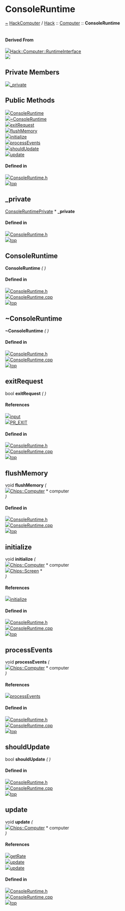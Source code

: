 <a id="consoleruntime"></a>
<h1>ConsoleRuntime</h1>
<a id="classhack_1_1computer_1_1consoleruntime"></a>
<a href="https://github.com/CharlesCarley/HackComputer#~">~</a>
<a href="index.md#index">HackComputer</a>
<span class="inline-text">/</span>
<a href="namespaceHack.md#hack">Hack</a>
<span class="inline-text">::</span>
<a href="namespaceHack_1_1Computer.md#computer">Computer</a>
<span class="inline-text">::</span>
<span class="bold-text"><b>ConsoleRuntime</b></span>
<br/>
<br/>
<a id="derived-from"></a>
<h4>Derived From</h4>
<div class="icon-link">
<img src="../images/class.svg"/><a href="classHack_1_1Computer_1_1RuntimeInterface.md#runtimeinterface">Hack::Computer::RuntimeInterface</a>
</div>
<img src="../images/dot/internal-diagram-43.dot.svg"/><br/>
<a id="private-members"></a>
<h2>Private Members</h2>
<span class="icon-list-item"><a href="#_private" class="icon-list-item"><img src="../images/class.svg" class="icon-list-item"/><span class="icon-list-item">_private</span>
</a>
</span>
<br/>
<a id="public-methods"></a>
<h2>Public Methods</h2>
<span class="icon-list-item"><a href="#consoleruntime" class="icon-list-item"><img src="../images/class.svg" class="icon-list-item"/><span class="icon-list-item">ConsoleRuntime</span>
</a>
</span>
<br/>
<span class="icon-list-item"><a href="#~consoleruntime" class="icon-list-item"><img src="../images/class.svg" class="icon-list-item"/><span class="icon-list-item">~ConsoleRuntime</span>
</a>
</span>
<br/>
<span class="icon-list-item"><a href="#exitrequest" class="icon-list-item"><img src="../images/class.svg" class="icon-list-item"/><span class="icon-list-item">exitRequest</span>
</a>
</span>
<br/>
<span class="icon-list-item"><a href="#flushmemory" class="icon-list-item"><img src="../images/class.svg" class="icon-list-item"/><span class="icon-list-item">flushMemory</span>
</a>
</span>
<br/>
<span class="icon-list-item"><a href="#initialize" class="icon-list-item"><img src="../images/class.svg" class="icon-list-item"/><span class="icon-list-item">initialize</span>
</a>
</span>
<br/>
<span class="icon-list-item"><a href="#processevents" class="icon-list-item"><img src="../images/class.svg" class="icon-list-item"/><span class="icon-list-item">processEvents</span>
</a>
</span>
<br/>
<span class="icon-list-item"><a href="#shouldupdate" class="icon-list-item"><img src="../images/class.svg" class="icon-list-item"/><span class="icon-list-item">shouldUpdate</span>
</a>
</span>
<br/>
<span class="icon-list-item"><a href="#update" class="icon-list-item"><img src="../images/class.svg" class="icon-list-item"/><span class="icon-list-item">update</span>
</a>
</span>
<br/>
<a id="defined-in"></a>
<h4>Defined in</h4>
<span class="icon-list-item"><a href="https://github.com/CharlesCarley/HackComputer/blob/master/F:/HackComputer/Source/Computer/ConsoleRuntime.h#L31" class="icon-list-item"><img src="../images/file.svg" class="icon-list-item"/><span class="icon-list-item">ConsoleRuntime.h</span>
</a>
</span>
<br/>
<span class="icon-list-item"><a href="#consoleruntime" class="icon-list-item"><img src="../images/jumpToTop.svg" class="icon-list-item"/><span class="icon-list-item">top</span>
</a>
</span>
<a id="_private"></a>
<h2>_private</h2>
<a href="classHack_1_1Computer_1_1ConsoleRuntimePrivate.md#consoleruntimeprivate">ConsoleRuntimePrivate</a>
<span class="inline-text"> *</span>
<span class="bold-text"><b>_private</b></span>
<br/>
<a id="defined-in"></a>
<h4>Defined in</h4>
<span class="icon-list-item"><a href="https://github.com/CharlesCarley/HackComputer/blob/master/F:/HackComputer/Source/Computer/ConsoleRuntime.h#L33" class="icon-list-item"><img src="../images/file.svg" class="icon-list-item"/><span class="icon-list-item">ConsoleRuntime.h</span>
</a>
</span>
<br/>
<span class="icon-list-item"><a href="#consoleruntime" class="icon-list-item"><img src="../images/jumpToTop.svg" class="icon-list-item"/><span class="icon-list-item">top</span>
</a>
</span>
<br/>
<a id="consoleruntime"></a>
<h2>ConsoleRuntime</h2>
<span class="bold-text"><b>ConsoleRuntime</b></span>
<span class="italic-text"><i>(</i></span>
<span class="italic-text"><i>)</i></span>
<a id="defined-in"></a>
<h4>Defined in</h4>
<span class="icon-list-item"><a href="https://github.com/CharlesCarley/HackComputer/blob/master/F:/HackComputer/Source/Computer/ConsoleRuntime.h#L36" class="icon-list-item"><img src="../images/file.svg" class="icon-list-item"/><span class="icon-list-item">ConsoleRuntime.h</span>
</a>
</span>
<br/>
<span class="icon-list-item"><a href="https://github.com/CharlesCarley/HackComputer/blob/master/F:/HackComputer/Source/Computer/ConsoleRuntime.cpp#L30" class="icon-list-item"><img src="../images/file.svg" class="icon-list-item"/><span class="icon-list-item">ConsoleRuntime.cpp</span>
</a>
</span>
<br/>
<span class="icon-list-item"><a href="#consoleruntime" class="icon-list-item"><img src="../images/jumpToTop.svg" class="icon-list-item"/><span class="icon-list-item">top</span>
</a>
</span>
<br/>
<a id="~consoleruntime"></a>
<h2>~ConsoleRuntime</h2>
<span class="bold-text"><b>~ConsoleRuntime</b></span>
<span class="italic-text"><i>(</i></span>
<span class="italic-text"><i>)</i></span>
<a id="defined-in"></a>
<h4>Defined in</h4>
<span class="icon-list-item"><a href="https://github.com/CharlesCarley/HackComputer/blob/master/F:/HackComputer/Source/Computer/ConsoleRuntime.h#L38" class="icon-list-item"><img src="../images/file.svg" class="icon-list-item"/><span class="icon-list-item">ConsoleRuntime.h</span>
</a>
</span>
<br/>
<span class="icon-list-item"><a href="https://github.com/CharlesCarley/HackComputer/blob/master/F:/HackComputer/Source/Computer/ConsoleRuntime.cpp#L35" class="icon-list-item"><img src="../images/file.svg" class="icon-list-item"/><span class="icon-list-item">ConsoleRuntime.cpp</span>
</a>
</span>
<br/>
<span class="icon-list-item"><a href="#consoleruntime" class="icon-list-item"><img src="../images/jumpToTop.svg" class="icon-list-item"/><span class="icon-list-item">top</span>
</a>
</span>
<br/>
<a id="exitrequest"></a>
<h2>exitRequest</h2>
<span class="inline-text">bool</span>
<span class="bold-text"><b>exitRequest</b></span>
<span class="italic-text"><i>(</i></span>
<span class="italic-text"><i>)</i></span>
<a id="references"></a>
<h4>References</h4>
<div class="paragraph">
<span class="paragraph"><img src="../images/class.svg"/><a href="classHack_1_1Computer_1_1ConsoleRuntimePrivate.md#input">input</a>
</span>
</div>
<div class="paragraph">
<span class="paragraph"><img src="../images/class.svg"/><a href="namespaceHack_1_1Ui.md#pr_exit">PR_EXIT</a>
</span>
</div>
<a id="defined-in"></a>
<h4>Defined in</h4>
<span class="icon-list-item"><a href="https://github.com/CharlesCarley/HackComputer/blob/master/F:/HackComputer/Source/Computer/ConsoleRuntime.h#L44" class="icon-list-item"><img src="../images/file.svg" class="icon-list-item"/><span class="icon-list-item">ConsoleRuntime.h</span>
</a>
</span>
<br/>
<span class="icon-list-item"><a href="https://github.com/CharlesCarley/HackComputer/blob/master/F:/HackComputer/Source/Computer/ConsoleRuntime.cpp#L52" class="icon-list-item"><img src="../images/file.svg" class="icon-list-item"/><span class="icon-list-item">ConsoleRuntime.cpp</span>
</a>
</span>
<br/>
<span class="icon-list-item"><a href="#consoleruntime" class="icon-list-item"><img src="../images/jumpToTop.svg" class="icon-list-item"/><span class="icon-list-item">top</span>
</a>
</span>
<br/>
<a id="flushmemory"></a>
<h2>flushMemory</h2>
<span class="inline-text">void</span>
<span class="bold-text"><b>flushMemory</b></span>
<span class="italic-text"><i>(</i></span>
<div class="paragraph">
<span class="paragraph"><img src="../images/horSpace24px.svg"/><a href="classHack_1_1Chips_1_1Computer.md#computer">Chips::Computer</a>
<span class="inline-text"> *</span>
<span class="inline-text">computer</span>
</span>
</div>
<span class="italic-text"><i>)</i></span>
<a id="defined-in"></a>
<h4>Defined in</h4>
<span class="icon-list-item"><a href="https://github.com/CharlesCarley/HackComputer/blob/master/F:/HackComputer/Source/Computer/ConsoleRuntime.h#L48" class="icon-list-item"><img src="../images/file.svg" class="icon-list-item"/><span class="icon-list-item">ConsoleRuntime.h</span>
</a>
</span>
<br/>
<span class="icon-list-item"><a href="https://github.com/CharlesCarley/HackComputer/blob/master/F:/HackComputer/Source/Computer/ConsoleRuntime.cpp#L62" class="icon-list-item"><img src="../images/file.svg" class="icon-list-item"/><span class="icon-list-item">ConsoleRuntime.cpp</span>
</a>
</span>
<br/>
<span class="icon-list-item"><a href="#consoleruntime" class="icon-list-item"><img src="../images/jumpToTop.svg" class="icon-list-item"/><span class="icon-list-item">top</span>
</a>
</span>
<br/>
<a id="initialize"></a>
<h2>initialize</h2>
<span class="inline-text">void</span>
<span class="bold-text"><b>initialize</b></span>
<span class="italic-text"><i>(</i></span>
<div class="paragraph">
<span class="paragraph"><img src="../images/horSpace24px.svg"/><a href="classHack_1_1Chips_1_1Computer.md#computer">Chips::Computer</a>
<span class="inline-text"> *</span>
<span class="inline-text">computer</span>
</span>
</div>
<div class="paragraph">
<span class="paragraph"><img src="../images/horSpace24px.svg"/><a href="namespaceHack_1_1Chips.md#screen">Chips::Screen</a>
<span class="inline-text"> *</span>
</span>
</div>
<span class="italic-text"><i>)</i></span>
<a id="references"></a>
<h4>References</h4>
<div class="paragraph">
<span class="paragraph"><img src="../images/class.svg"/><a href="classHack_1_1Computer_1_1ConsoleRuntimePrivate.md#initialize">initialize</a>
</span>
</div>
<a id="defined-in"></a>
<h4>Defined in</h4>
<span class="icon-list-item"><a href="https://github.com/CharlesCarley/HackComputer/blob/master/F:/HackComputer/Source/Computer/ConsoleRuntime.h#L42" class="icon-list-item"><img src="../images/file.svg" class="icon-list-item"/><span class="icon-list-item">ConsoleRuntime.h</span>
</a>
</span>
<br/>
<span class="icon-list-item"><a href="https://github.com/CharlesCarley/HackComputer/blob/master/F:/HackComputer/Source/Computer/ConsoleRuntime.cpp#L46" class="icon-list-item"><img src="../images/file.svg" class="icon-list-item"/><span class="icon-list-item">ConsoleRuntime.cpp</span>
</a>
</span>
<br/>
<span class="icon-list-item"><a href="#consoleruntime" class="icon-list-item"><img src="../images/jumpToTop.svg" class="icon-list-item"/><span class="icon-list-item">top</span>
</a>
</span>
<br/>
<a id="processevents"></a>
<h2>processEvents</h2>
<span class="inline-text">void</span>
<span class="bold-text"><b>processEvents</b></span>
<span class="italic-text"><i>(</i></span>
<div class="paragraph">
<span class="paragraph"><img src="../images/horSpace24px.svg"/><a href="classHack_1_1Chips_1_1Computer.md#computer">Chips::Computer</a>
<span class="inline-text"> *</span>
<span class="inline-text">computer</span>
</span>
</div>
<span class="italic-text"><i>)</i></span>
<a id="references"></a>
<h4>References</h4>
<div class="paragraph">
<span class="paragraph"><img src="../images/class.svg"/><a href="classHack_1_1Computer_1_1ConsoleRuntimePrivate.md#processevents">processEvents</a>
</span>
</div>
<a id="defined-in"></a>
<h4>Defined in</h4>
<span class="icon-list-item"><a href="https://github.com/CharlesCarley/HackComputer/blob/master/F:/HackComputer/Source/Computer/ConsoleRuntime.h#L46" class="icon-list-item"><img src="../images/file.svg" class="icon-list-item"/><span class="icon-list-item">ConsoleRuntime.h</span>
</a>
</span>
<br/>
<span class="icon-list-item"><a href="https://github.com/CharlesCarley/HackComputer/blob/master/F:/HackComputer/Source/Computer/ConsoleRuntime.cpp#L57" class="icon-list-item"><img src="../images/file.svg" class="icon-list-item"/><span class="icon-list-item">ConsoleRuntime.cpp</span>
</a>
</span>
<br/>
<span class="icon-list-item"><a href="#consoleruntime" class="icon-list-item"><img src="../images/jumpToTop.svg" class="icon-list-item"/><span class="icon-list-item">top</span>
</a>
</span>
<br/>
<a id="shouldupdate"></a>
<h2>shouldUpdate</h2>
<span class="inline-text">bool</span>
<span class="bold-text"><b>shouldUpdate</b></span>
<span class="italic-text"><i>(</i></span>
<span class="italic-text"><i>)</i></span>
<a id="defined-in"></a>
<h4>Defined in</h4>
<span class="icon-list-item"><a href="https://github.com/CharlesCarley/HackComputer/blob/master/F:/HackComputer/Source/Computer/ConsoleRuntime.h#L40" class="icon-list-item"><img src="../images/file.svg" class="icon-list-item"/><span class="icon-list-item">ConsoleRuntime.h</span>
</a>
</span>
<br/>
<span class="icon-list-item"><a href="https://github.com/CharlesCarley/HackComputer/blob/master/F:/HackComputer/Source/Computer/ConsoleRuntime.cpp#L41" class="icon-list-item"><img src="../images/file.svg" class="icon-list-item"/><span class="icon-list-item">ConsoleRuntime.cpp</span>
</a>
</span>
<br/>
<span class="icon-list-item"><a href="#consoleruntime" class="icon-list-item"><img src="../images/jumpToTop.svg" class="icon-list-item"/><span class="icon-list-item">top</span>
</a>
</span>
<br/>
<a id="update"></a>
<h2>update</h2>
<span class="inline-text">void</span>
<span class="bold-text"><b>update</b></span>
<span class="italic-text"><i>(</i></span>
<div class="paragraph">
<span class="paragraph"><img src="../images/horSpace24px.svg"/><a href="classHack_1_1Chips_1_1Computer.md#computer">Chips::Computer</a>
<span class="inline-text"> *</span>
<span class="inline-text">computer</span>
</span>
</div>
<span class="italic-text"><i>)</i></span>
<a id="references"></a>
<h4>References</h4>
<div class="paragraph">
<span class="paragraph"><img src="../images/class.svg"/><a href="classHack_1_1Computer_1_1RuntimeInterface.md#getrate">getRate</a>
</span>
</div>
<div class="paragraph">
<span class="paragraph"><img src="../images/class.svg"/><a href="classHack_1_1Chips_1_1Computer.md#update">update</a>
</span>
</div>
<div class="paragraph">
<span class="paragraph"><img src="../images/class.svg"/><a href="classHack_1_1Computer_1_1ConsoleRuntimePrivate.md#update">update</a>
</span>
</div>
<a id="defined-in"></a>
<h4>Defined in</h4>
<span class="icon-list-item"><a href="https://github.com/CharlesCarley/HackComputer/blob/master/F:/HackComputer/Source/Computer/ConsoleRuntime.h#L50" class="icon-list-item"><img src="../images/file.svg" class="icon-list-item"/><span class="icon-list-item">ConsoleRuntime.h</span>
</a>
</span>
<br/>
<span class="icon-list-item"><a href="https://github.com/CharlesCarley/HackComputer/blob/master/F:/HackComputer/Source/Computer/ConsoleRuntime.cpp#L66" class="icon-list-item"><img src="../images/file.svg" class="icon-list-item"/><span class="icon-list-item">ConsoleRuntime.cpp</span>
</a>
</span>
<br/>
<span class="icon-list-item"><a href="#consoleruntime" class="icon-list-item"><img src="../images/jumpToTop.svg" class="icon-list-item"/><span class="icon-list-item">top</span>
</a>
</span>
<br/>
</div>
</div>
</body>
</html>
